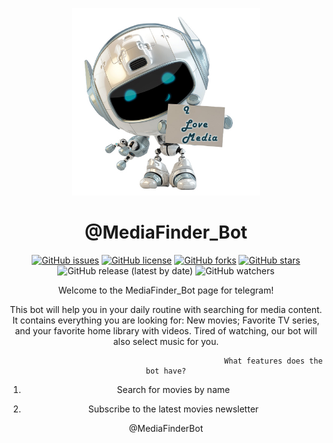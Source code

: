 

<center>

<p align="center"><img src="img/Bot1.jpg" width="300" height="300"></p>

# @MediaFinder_Bot

[![GitHub issues](https://img.shields.io/github/issues/MediaBot/MediaBot)](https://github.com/MediaBot/MediaBot/issues)
[![GitHub license](https://img.shields.io/github/license/MediaBot/MediaBot)](https://github.com/MediaBot/MediaBot/blob/master/LICENSE)
[![GitHub forks](https://img.shields.io/github/forks/MediaBot/MediaBot)](https://github.com/MediaBot/MediaBot/network)
[![GitHub stars](https://img.shields.io/github/stars/MediaBot/MediaBot)](https://github.com/MediaBot/MediaBot/stargazers)
![GitHub release (latest by date)](https://img.shields.io/github/v/release/MediaBot/MediaBot)
![GitHub watchers](https://img.shields.io/github/watchers/MediaBot/MediaBot?style=social)

Welcome to the MediaFinder_Bot page for telegram!

This bot will help you in your daily routine with searching for media content. 
It contains everything you are looking for:
New movies; 
Favorite TV series, and your favorite home library with videos. 
Tired of watching, our bot will also select music for you.

                                                    What features does the bot have?


1) Search for movies by name

2) Subscribe to the latest movies newsletter

@MediaFinderBot
